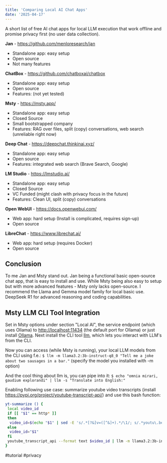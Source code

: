 ```yaml
---
title: 'Comparing Local AI Chat Apps'
date: '2025-04-17'
---
```


A short list of free AI chat apps for local LLM execution that work offline and promise privacy first (no user data collection).

**Jan** - <https://github.com/menloresearch/jan>

- Standalone app: easy setup
- Open source
- Not many features

**ChatBox** - <https://github.com/chatboxai/chatbox>

- Standalone app: easy setup
- Open source
- Features: (not yet tested)

**Msty** - <https://msty.app/>

- Standalone app: easy setup
- Closed Source
- Small bootstrapped company
- Features: RAG over files, split (copy) conversations, web search (unreliable right now)

**Deep Chat** - <https://deepchat.thinkinai.xyz/>

- Standalone app: easy setup
- Open source
- Features: integrated web search (Brave Search, Google)

**LM Studio** - <https://lmstudio.ai/>

- Standalone app: easy setup
- Closed Source
- VC Funded (might clash with privacy focus in the future)
- Features: Clean UI, split (copy) conversations

**Open WebUI** - <https://docs.openwebui.com/>

- Web app: hard setup (Install is complicated, requires sign-up)
- Open source

**LibreChat** - <https://www.librechat.ai/>

- Web app: hard setup (requires Docker)
- Open source

## Conclusion

To me Jan and Msty stand out. Jan being a functional basic open-source chat app, that is easy to install and use. While Msty being also easy to setup but with more advanced features - Msty only lacks open-source. I recommend the Llama and Gemma model family for local basic use. DeepSeek R1 for advanced reasoning and coding capabilities.

## Msty LLM CLI Tool Integration

Set in Msty options under section "Local AI", the service endpoint (which uses Ollama) to <http://localhost:11434> (the default port for Ollama) or just install [Ollama](https://ollama.com/). Next install the CLI tool [llm](https://github.com/simonw/llm?tab=readme-ov-file#installation), which lets you interact with LLM's from the CLI.

Now you can access (while Msty is running), your local LLM models from the CLI using f.e.: `$ llm -m llama3.2:3b-instruct-q8_0 "Tell me a joke about two sausages in a bar."` (specify the model you installed with -m option)

And the cool thing about llm is, you can pipe into it: `$ echo "omnia mirari, gaudium explorandi" | llm -s "Translate into English:"`

Enabling following use case: summarize youtube video transcripts (install <https://pypi.org/project/youtube-transcript-api/>) and use this bash function:

```bash
yt-summarize () {
 local video_id
 if [[ "$1" == http* ]]
 then
  video_id=$(echo "$1" | sed -E 's/.*[?&]v=([^&]+).*/\1/; s/.*youtu\.be\/([^?&]+).*/\1/')
 else
  video_id="$1"
 fi
 youtube_transcript_api --format text $video_id | llm -m llama3.2:3b-instruct-q8_0 -s "Summarize this transcript. Exclude any mentions of sponsors, advertisements, product placements, or promotional content (e.g., 'This video is sponsored by', 'free trial', '30-day trial', 'promo code', 'Use code', 'Check out', 'Brilliant.org', 'Brilliant', 'NordVPN'). Only include the main educational or informational content and remove the rest:"
}
```

#tutorial #privacy

